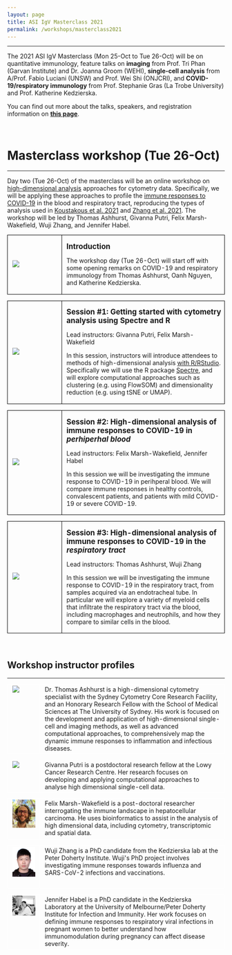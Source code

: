 ```yaml
---
layout: page
title: ASI IgV Masterclass 2021
permalink: /workshops/masterclass2021
---
```


---

The 2021 ASI IgV Masterclass (Mon 25-Oct to Tue 26-Oct) will be on quantitative immunology, feature talks on **imaging** from Prof. Tri Phan (Garvan Institute) and Dr. Joanna Groom (WEHI), **single-cell analysis** from A/Prof. Fabio Luciani (UNSW) and Prof. Wei Shi (ONJCRI), and **COVID-19/respiratory immunology** from Prof. Stephanie Gras (La Trobe University) and Prof. Katherine Kedzierska. 

You can find out more about the talks, speakers, and registration information on **[this page](https://www.immunology.org.au/events/2021-IgV-Masterclass-on-Quantitative-Immunology/)**.

<br />

# Masterclass workshop (Tue 26-Oct)

---

Day two (Tue 26-Oct) of the masterclass will be an online workshop on [high-dimensional analysis](https://immunedynamics.io/spectre/) approaches for cytometry data. Specifically, we will be applying these approaches to profile the [immune responses to COVID-19](https://www.cell.com/cell-reports-medicine/fulltext/S2666-3791(21)00019-7) in the blood and respiratory tract, reproducing the types of analysis used in [Koustakous et al. 2021](https://www.cell.com/cell-reports-medicine/fulltext/S2666-3791(21)00019-7) and [Zhang et al. 2021](https://www.medrxiv.org/content/10.1101/2021.09.01.21262715v1). The workshop will be led by Thomas Ashhurst, Givanna Putri, Felix Marsh-Wakefield, Wuji Zhang, and Jennifer Habel.

<table class="table gmisc_table">
  <tbody>
    <tr>
      <td style="padding-left:.75em;padding-right:.75em;width:25%; border-left:1px solid #000;border-top:1px solid #000;border-bottom:1px solid #000;border-right:1px solid #000;text-align:left; vertical-align:middle">
          <img src="https://www.apsf.org/wp-content/uploads/newsletters/2020/3502/coronavirus-covid-19.png" width="300">
      </td>
      <td style="padding-left:.75em;width:75%; border-left:1px solid #000;border-top:1px solid #000;border-bottom:1px solid #000;border-right:1px solid #000;text-align:left; vertical-align:top">
        <p><b><span style="font-size: 17px">
          Introduction
         </span></b></p>
         <p>
        </p>
        <p>
          The workshop day (Tue 26-Oct) will start off with some opening remarks on COVID-19 and respiratory immunology from Thomas Ashhurst, Oanh Nguyen, and Katherine Kedzierska.
        </p>
      </td>
      </tr>
    </tbody>
</table>

<p> </p>



<table class="table gmisc_table">
  <tbody>
    <tr>
      <td style="padding-left:.75em;padding-right:.75em;width:25%; border-left:1px solid #000;border-top:1px solid #000;border-bottom:1px solid #000;border-right:1px solid #000;text-align:left; vertical-align:middle">
          <img src="https://www.r-project.org/Rlogo.png" width="300">
      </td>
      <td style="padding-left:.75em;width:75%; border-left:1px solid #000;border-top:1px solid #000;border-bottom:1px solid #000;border-right:1px solid #000;text-align:left; vertical-align:top">
        <p><b><span style="font-size: 17px">
          Session #1: Getting started with cytometry analysis using Spectre and R
         </span></b></p>
         <p>
        </p>
         <p>
          Lead instructors: Givanna Putri, Felix Marsh-Wakefield
        </p>
        <p>
          In this session, instructors will introduce attendees to methods of high-dimensional analysis <a href="https://immunedynamics.io/spectre/getting-started/">with R/RStudio</a>. Specifically we will use the R package <a href="https://immunedynamics.io/spectre/">Spectre</a>, and will explore computational approaches such as clustering (e.g. using FlowSOM) and dimensionality reduction (e.g. using tSNE or UMAP).
        </p>
      </td>
      </tr>
    </tbody>
</table>

<p> </p>




<table class="table gmisc_table">
  <tbody>
    <tr>
      <td style="padding-left:.75em;padding-right:.75em;width:25%; border-left:1px solid #000;border-top:1px solid #000;border-bottom:1px solid #000;border-right:1px solid #000;text-align:left; vertical-align:middle">
          <img src="https://raw.githubusercontent.com/tomashhurst/tomashhurst.github.io/master/images/Koutsakos%202021.png" width="300">
      </td>
      <td style="padding-left:.75em;width:75%; border-left:1px solid #000;border-top:1px solid #000;border-bottom:1px solid #000;border-right:1px solid #000;text-align:left; vertical-align:top">
        <p><b><span style="font-size: 17px">
          Session #2: High-dimensional analysis of immune responses to COVID-19 in <i>perhiperhal blood</i>
         </span></b></p>
         <p>
        </p>
        <p>
          Lead instructors: Felix Marsh-Wakefield, Jennifer Habel
        </p>
        <p>
          In this session we will be investigating the immune response to COVID-19 in perihperal blood. We will compare immune responses in healthy controls, convalescent patients, and patients with mild COVID-19 or severe COVID-19. 
        </p>
      </td>
      </tr>
    </tbody>
</table>

<p> </p>






<table class="table gmisc_table">
  <tbody>
    <tr>
      <td style="padding-left:.75em;padding-right:.75em;width:25%; border-left:1px solid #000;border-top:1px solid #000;border-bottom:1px solid #000;border-right:1px solid #000;text-align:left; vertical-align:middle">
          <img src="https://wiki.centenary.org.au/download/attachments/186841491/image2020-8-20_14-46-9.png?version=1&modificationDate=1613891282510&api=v2" width="300">
      </td>
      <td style="padding-left:.75em;width:75%; border-left:1px solid #000;border-top:1px solid #000;border-bottom:1px solid #000;border-right:1px solid #000;text-align:left; vertical-align:top">
        <p><b><span style="font-size: 17px">
          Session #3: High-dimensional analysis of immune responses to COVID-19 in the <i>respiratory tract</i>
         </span></b></p>
        <p>
        </p>
        <p>
          Lead instructors: Thomas Ashhurst, Wuji Zhang
        </p>
        <p>
          In this session we will be investigating the immune response to COVID-19 in the respiratory tract, from samples acquired via an endotracheal tube. In particular we will explore a variety of myeloid cells that infiltrate the respiratory tract via the blood, including macrophages and neutrophils, and how they compare to similar cells in the blood.
        </p>
      </td>
      </tr>
    </tbody>
</table>

<p> </p>
<br />



## Workshop instructor profiles

---

<table class="table gmisc_table">
  <tbody>
    <tr>
      <td style="padding-left:.75em;padding-right:.75em;width:15%; border-left:1px solid #FFFFFF;border-top:1px solid #FFFFFF;border-bottom:1px solid #FFFFFF;border-right:1px solid #FFFFFF;vertical-align:top">
        <a href="https://immunedynamics.github.io/thomas-ashhurst/">
          <img width = "100%" src="https://raw.githubusercontent.com/tomashhurst/tomashhurst.github.io/master/images/TA%20cropped.jpg" style="padding-top: 0px; padding-bottom: 20px">
        </a>
      </td>
      <td style="padding-left:.75em;padding-right:.75em;width:85%; border-left:1px solid #FFFFFF;border-top:1px solid #FFFFFF;border-bottom:1px solid #FFFFFF;border-right:1px solid #FFFFFF;vertical-align:top">
          Dr. Thomas Ashhurst is a high-dimensional cytometry specialist with the Sydney Cytometry Core Research Facility, and an Honorary Research Fellow with the School of Medical Sciences at The University of Sydney. His work is focused on the development and application of high-dimensional single-cell and imaging methods, as well as advanced computational approaches, to comprehensively map the dynamic immune responses to inflammation and infectious diseases.
      </td>
    </tr>
  </tbody>
</table>


<table class="table gmisc_table">
  <tbody>
    <tr>
      <td style="padding-left:.75em;padding-right:.75em;width:15%; border-left:1px solid #FFFFFF;border-top:1px solid #FFFFFF;border-bottom:1px solid #FFFFFF;border-right:1px solid #FFFFFF;vertical-align:top">
        <a href="https://immunedynamics.github.io/thomas-ashhurst/">
          <img width = "100%" src="https://avatars.githubusercontent.com/u/5366317?s=460&u=ac0322d285310461de6ad2a4b938252b6ea2d948&v=4" style="padding-top: 0px; padding-bottom: 20px">
        </a>
      </td>
      <td style="padding-left:.75em;padding-right:.75em;width:85%; border-left:1px solid #FFFFFF;border-top:1px solid #FFFFFF;border-bottom:1px solid #FFFFFF;border-right:1px solid #FFFFFF;vertical-align:top">
          Givanna Putri is a postdoctoral research fellow at the Lowy Cancer Research Centre. Her research focuses on developing and applying computational approaches to analyse high dimensional single-cell data.
      </td>
    </tr>
  </tbody>
</table>


<table class="table gmisc_table">
  <tbody>
    <tr>
      <td style="padding-left:.75em;padding-right:.75em;width:15%; border-left:1px solid #FFFFFF;border-top:1px solid #FFFFFF;border-bottom:1px solid #FFFFFF;border-right:1px solid #FFFFFF;vertical-align:top">
        <a href="https://immunedynamics.github.io/thomas-ashhurst/">
          <img width = "100%" src="https://github.com/ImmuneDynamics/ImmuneDynamics.github.io/blob/master/workshops/FMW.jpeg?raw=true" style="padding-top: 0px; padding-bottom: 20px">
        </a>
      </td>
      <td style="padding-left:.75em;padding-right:.75em;width:85%; border-left:1px solid #FFFFFF;border-top:1px solid #FFFFFF;border-bottom:1px solid #FFFFFF;border-right:1px solid #FFFFFF;vertical-align:top">
          Felix Marsh-Wakefield is a post-doctoral researcher interrogating the immune landscape in hepatocellular carcinoma. He uses bioinformatics to assist in the analysis of high dimensional data, including cytometry, transcriptomic and spatial data.
      </td>
    </tr>
  </tbody>
</table>

  
<table class="table gmisc_table">
  <tbody>
    <tr>
      <td style="padding-left:.75em;padding-right:.75em;width:15%; border-left:1px solid #FFFFFF;border-top:1px solid #FFFFFF;border-bottom:1px solid #FFFFFF;border-right:1px solid #FFFFFF;vertical-align:top">
        <a href="https://immunedynamics.github.io/thomas-ashhurst/">
          <img width = "100%" src="https://github.com/ImmuneDynamics/ImmuneDynamics.github.io/blob/master/workshops/WZ.png?raw=true" style="padding-top: 0px; padding-bottom: 20px">
        </a>
      </td>
      <td style="padding-left:.75em;padding-right:.75em;width:85%; border-left:1px solid #FFFFFF;border-top:1px solid #FFFFFF;border-bottom:1px solid #FFFFFF;border-right:1px solid #FFFFFF;vertical-align:top">
          Wuji Zhang is a PhD candidate from the Kedzierska lab at the Peter Doherty Institute. Wuji's PhD project involves investigating immune responses towards influenza and SARS-CoV-2 infections and vaccinations.
      </td>
    </tr>
  </tbody>
</table>
  
  
<table class="table gmisc_table">
  <tbody>
    <tr>
      <td style="padding-left:.75em;padding-right:.75em;width:15%; border-left:1px solid #FFFFFF;border-top:1px solid #FFFFFF;border-bottom:1px solid #FFFFFF;border-right:1px solid #FFFFFF;vertical-align:top">
        <a href="https://immunedynamics.github.io/thomas-ashhurst/">
          <img width = "100%" src="https://github.com/ImmuneDynamics/ImmuneDynamics.github.io/blob/master/workshops/JH.jpg?raw=true" style="padding-top: 0px; padding-bottom: 20px">
        </a>
      </td>
      <td style="padding-left:.75em;padding-right:.75em;width:85%; border-left:1px solid #FFFFFF;border-top:1px solid #FFFFFF;border-bottom:1px solid #FFFFFF;border-right:1px solid #FFFFFF;vertical-align:top">
          Jennifer Habel is a PhD candidate in the Kedzierska Laboratory at the University of Melbourne/Peter Doherty Institute for Infection and Immunity. Her work focuses on defining immune responses to respiratory viral infections in pregnant women to better understand how immunomodulation during pregnancy can affect disease severity.
      </td>
    </tr>
  </tbody>
</table>
  






